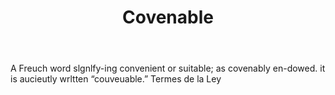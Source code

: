 ---
title: Covenable
letter: C
permalink: "/definitions/bld-covenable.html"
body: A Freuch word slgnlfy-ing convenient or suitable; as covenably en-dowed. it
  is aucieutly wrltten “couveuable.” Termes de la Ley
published_at: '2018-07-07'
source: Black's Law Dictionary 2nd Ed (1910)
layout: post
---